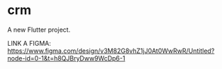 # crm

A new Flutter project.

LINK A FIGMA:
https://www.figma.com/design/v3M82G8vhZ1jJ0At0WwRwR/Untitled?node-id=0-1&t=h8QJBryDww9WcDp6-1
